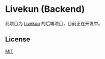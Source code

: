 # Livekun (Backend)
此项目为 [Livekun](https://github.com/hhui64/livekun-web/) 的后端项目，目前正在开发中。

## License

[MIT](LICENSE)
